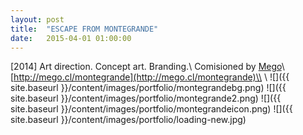 ```yaml
---
layout: post
title:  "ESCAPE FROM MONTEGRANDE"
date:   2015-04-01 01:00:00
---
```


[2014] Art direction. Concept art. Branding.\\
Comisioned by [Mego](http://mego.cl)\\
[http://mego.cl/montegrande](http://mego.cl/montegrande)\\
\\
![]({{ site.baseurl }}/content/images/portfolio/montegrandebg.png)
![]({{ site.baseurl }}/content/images/portfolio/montegrande2.png)
![]({{ site.baseurl }}/content/images/portfolio/montegrandeicon.png)
![]({{ site.baseurl }}/content/images/portfolio/loading-new.jpg)